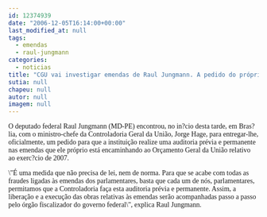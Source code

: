 ```yaml
---
id: 12374939
date: "2006-12-05T16:14:00+00:00"
last_modified_at: null
tags:
  - emendas
  - raul-jungmann
categories:
  - noticias
title: "CGU vai investigar emendas de Raul Jungmann. A pedido do próprio"
sutia: null
chapeu: null
autor: null
imagem: null
---
```

<p><P><FONT face=Verdana>O deputado federal Raul Jungmann (MD-PE) encontrou, no&nbsp;in?cio desta tarde, em Bras?lia, com o ministro-chefe da Controladoria Geral da União, Jorge Hage, para entregar-lhe, oficialmente, um pedido para que a instituição realize uma auditoria prévia e permanente nas emendas que ele próprio está encaminhando ao Orçamento Geral da União relativo ao exerc?cio de 2007.</FONT></P></p>
<p><P><FONT face=Verdana>\"É uma medida que não precisa de lei, nem de norma. Para que se acabe com todas as fraudes ligadas às emendas dos parlamentares, basta que cada um de nós, parlamentares, permitamos que a Controladoria faça esta auditoria prévia e permanente. Assim, a liberação e a execução das obras relativas às emendas serão acompanhadas passo a passo pelo órgão fiscalizador do governo federal\", explica Raul Jungmann.</FONT></P></p>
<p><P></P> </p>
